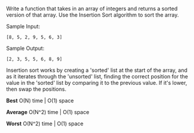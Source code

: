 Write a function that takes in an array of integers and returns a sorted version of that array. Use the Insertion Sort algorithm to sort the array.

Sample Input:

`[8, 5, 2, 9, 5, 6, 3]`

Sample Output:

`[2, 3, 5, 5, 6, 8, 9]`

Insertion sort works by creating a 'sorted' list at the start of the array, and as it iterates through the 'unsorted' list, finding the correct position for the value in the 'sorted' list by comparing it to the previous value. If it's lower, then swap the positions.

**Best** O(N) time | O(1) space

**Average** O(N^2) time | O(1) space

**Worst** O(N^2) time | O(1) space
